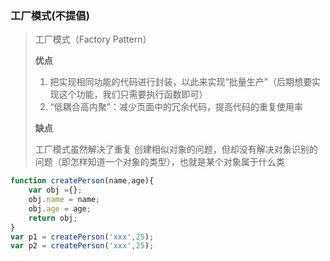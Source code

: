 ### 工厂模式(不提倡)

> 工厂模式（Factory Pattern）
>
> **优点**
>
> 1. 把实现相同功能的代码进行封装，以此来实现“批量生产”（后期想要实现这个功能，我们只需要执行函数即可）
> 2. “低耦合高内聚”：减少页面中的冗余代码，提高代码的重复使用率
>
> **缺点**
>
> 工厂模式虽然解决了重复 创建相似对象的问题，但却没有解决对象识别的问题（即怎样知道一个对象的类型），也就是某个对象属于什么类

```js
function createPerson(name,age){
    var obj ={};
    obj.name = name;
    obj.age = age;
    return obj;
}
var p1 = createPerson('xxx',25);
var p2 = createPerson('xxx',25);
```

